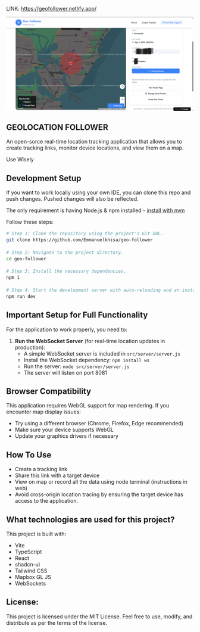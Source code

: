 LINK: https://geofollower.netlify.app/

![screenshot](public/Geoman.PNG)

## GEOLOCATION FOLLOWER

An open-sorce real-time location tracking application that allows you to create tracking links, monitor device locations, and view them on a map.

Use Wisely

## Development Setup

If you want to work locally using your own IDE, you can clone this repo and push changes. Pushed changes will also be reflected.

The only requirement is having Node.js & npm installed - [install with nvm](https://github.com/nvm-sh/nvm#installing-and-updating)

Follow these steps:

```sh
# Step 1: Clone the repository using the project's Git URL.
git clone https://github.com/Emmanuelkhisa/geo-follower

# Step 2: Navigate to the project directory.
cd geo-follower

# Step 3: Install the necessary dependencies.
npm i

# Step 4: Start the development server with auto-reloading and an instant preview.
npm run dev
```

## Important Setup for Full Functionality

For the application to work properly, you need to:


1. **Run the WebSocket Server** (for real-time location updates in production):
   - A simple WebSocket server is included in `src/server/server.js`
   - Install the WebSocket dependency: `npm install ws`
   - Run the server: `node src/server/server.js`
   - The server will listen on port 8081

## Browser Compatibility

This application requires WebGL support for map rendering. If you encounter map display issues:
- Try using a different browser (Chrome, Firefox, Edge recommended)
- Make sure your device supports WebGL
- Update your graphics drivers if necessary

## How To Use
 - Create a tracking link
 - Share this link with a target device
 - View on map or record all the data using node terminal (instructions in web)
 - Avoid cross-origin location tracing by ensuring the target device has access to the application.

## What technologies are used for this project?

This project is built with:

- Vite
- TypeScript
- React
- shadcn-ui
- Tailwind CSS
- Mapbox GL JS
- WebSockets

## License:
This project is licensed under the MIT License. Feel free to use, modify, and distribute as per the terms of the license.
